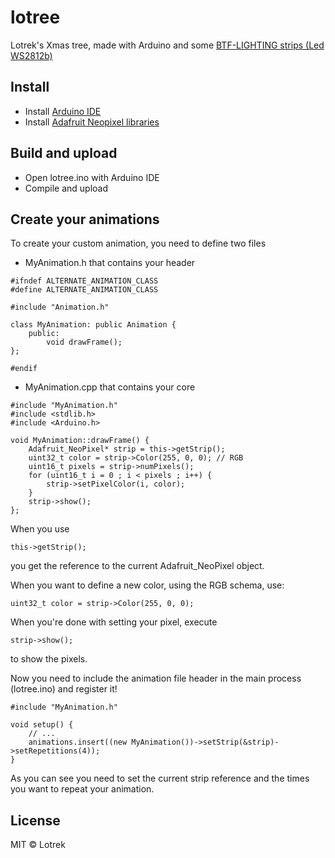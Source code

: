 # lotree

Lotrek's Xmas tree, made with Arduino and some [BTF-LIGHTING strips (Led WS2812b)](https://www.amazon.it/dp/B01CDTEJBG/ref=cm_sw_r_tw_dp_U_x_MF5qAbYGFVZF0)

## Install

- Install [Arduino IDE](https://www.arduino.cc/en/Main/Software)
- Install [Adafruit Neopixel libraries](https://github.com/adafruit/Adafruit_NeoPixel)

## Build and upload

- Open lotree.ino with Arduino IDE
- Compile and upload

## Create your animations

To create your custom animation, you need to define two files

- MyAnimation.h that contains your header
```
#ifndef ALTERNATE_ANIMATION_CLASS
#define ALTERNATE_ANIMATION_CLASS

#include "Animation.h"

class MyAnimation: public Animation {
    public:
        void drawFrame();
};

#endif
```
- MyAnimation.cpp that contains your core
```
#include "MyAnimation.h"
#include <stdlib.h>
#include <Arduino.h>

void MyAnimation::drawFrame() {
    Adafruit_NeoPixel* strip = this->getStrip();
    uint32_t color = strip->Color(255, 0, 0); // RGB
    uint16_t pixels = strip->numPixels();
    for (uint16_t i = 0 ; i < pixels ; i++) {
        strip->setPixelColor(i, color);
    }
    strip->show();
};
```
When you use
```
this->getStrip();
```
you get the reference to the current Adafruit_NeoPixel object.

When you want to define a new color, using the RGB schema, use:
```
uint32_t color = strip->Color(255, 0, 0);
```
When you're done with setting your pixel, execute
```
strip->show();
```
to show the pixels.

Now you need to include the animation file header in the main process (lotree.ino) and register it!
```
#include "MyAnimation.h"

void setup() {
    // ...
    animations.insert((new MyAnimation())->setStrip(&strip)->setRepetitions(4));
}
```
As you can see you need to set the current strip reference and the times you want to repeat your animation.

## License

MIT © Lotrek
